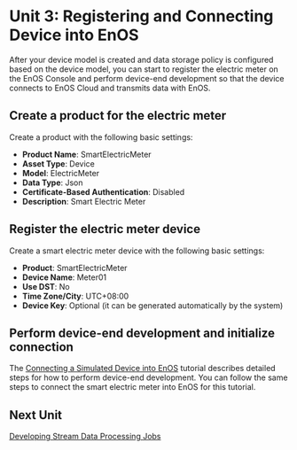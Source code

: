 # Unit 3: Registering and Connecting Device into EnOS

After your device model is created and data storage policy is configured based on the device model, you can start to register the electric meter on the EnOS Console and perform device-end development so that the device connects to EnOS Cloud and transmits data with EnOS.

## Create a product for the electric meter

Create a product with the following basic settings:

- **Product Name**: SmartElectricMeter
- **Asset Type**: Device
- **Model**: ElectricMeter
- **Data Type**: Json
- **Certificate-Based Authentication**: Disabled
- **Description**: Smart Electric Meter

## Register the electric meter device

Create a smart electric meter device with the following basic settings:

- **Product**: SmartElectricMeter
- **Device Name**: Meter01
- **Use DST**: No
- **Time Zone/City**: UTC+08:00
- **Device Key**: Optional (it can be generated automatically by the system)

## Perform device-end development and initialize connection

The [Connecting a Simulated Device into EnOS](/docs/device-connection/en/latest/tutorial/connecting_device_simulated/index.html) tutorial describes detailed steps for how to perform device-end development. You can follow the same steps to connect the smart electric meter into EnOS for this tutorial.

## Next Unit

[Developing Stream Data Processing Jobs](developing_streams)

<!--end-->